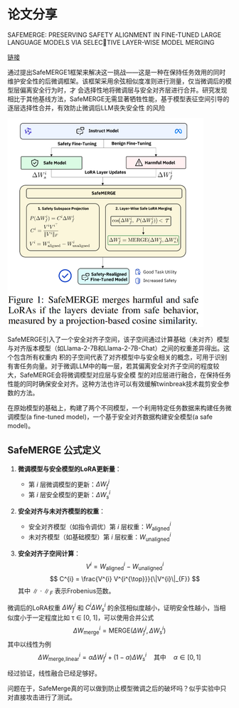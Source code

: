 # 论文分享

SAFEMERGE: PRESERVING SAFETY ALIGNMENT IN FINE-TUNED LARGE LANGUAGE MODELS VIA SELECTIVE LAYER-WISE MODEL MERGING

[链接](https://link.zhihu.com/?target=https%3A//arxiv.org/pdf/2503.17239)


通过提出SafeMERGE1框架来解决这一挑战——这是一种在保持任务效用的同时维护安全性的后微调框架。该框架采用余弦相似度准则进行测量，仅当微调后的模型层偏离安全行为时，才
会选择性地将微调层与安全对齐层进行合并。研究发现相比于其他基线方法，SafeMERGE无需显著牺牲性能，基于模型表征空间引导的逐层选择性合并，有效防止微调后LLM丧失安全性
的风险

![办法](pic/pic1.png)

SafeMERGE引入了一个安全对齐子空间，该子空间通过计算基础（未对齐）模型与对齐版本模型（如Llama-2-7B和Llama-2-7B-Chat）之间的权重差异得出。这个包含所有权重内
积的子空间代表了对齐模型中与安全相关的概念，可用于识别有害任务向量。对于微调LLM中的每一层，若其偏离安全对齐子空间的程度较大，SafeMERGE会将微调模型对应层与安全模
型的对应层进行融合，在保持任务性能的同时确保安全对齐。这种方法也许可以有效缓解twinbreak技术裁剪安全参数的方法。

在原始模型的基础上，构建了两个不同模型，一个利用特定任务数据来构建任务微调模型(a fine-tuned model)，一个基于安全对齐数据构建安全模型(a safe model)。

## SafeMERGE 公式定义

1. **微调模型与安全模型的LoRA更新量**：
   - 第 $i$ 层微调模型的更新：$\Delta W_{f}^{i}$
   - 第 $i$ 层安全模型的更新：$\Delta W_{s}^{i}$

2. **安全对齐与未对齐模型的权重**：
   - 安全对齐模型（如指令调优）第 $i$ 层权重：$W_{\text{aligned}}^{i}$
   - 未对齐模型（如基础模型）第 $i$ 层权重：$W_{\text{unaligned}}^{i}$

3. **安全对齐子空间计算**：
   $$
   V^{i} = W_{\text{aligned}}^{i} - W_{\text{unaligned}}^{i}
   $$
   $$
   C^{i} = \frac{V^{i} V^{i^{\top}}}{\|V^{i}\|_{F}}
   $$
   其中 $\| \cdot \|_{F}$ 表示Frobenius范数。

微调后的LoRA权重 $\Delta W_{f}^{i}$ 和 $C^{i}\Delta W_{s}^{i}$ 的余弦相似度越小，证明安全性越小，当相似度小于一定程度比如 τ ∈ [0, 1]，可以使用合并公式
$$ \Delta W_{\text{merge}}^{i} = \text{MERGE}(\Delta W_{f}^{i}, \Delta W_{s}^{i}) $$ 其中以线性为例 $$ \Delta W_{\text{merge,linear}}^
{i} = \alpha \Delta W_{f}^{i} + (1-\alpha) \Delta W_{s}^{i} \quad \text{其中} \quad \alpha \in [0,1] $$

经过验证，线性融合已经足够好。

问题在于，SafeMerge真的可以做到防止模型微调之后的破坏吗？似乎实验中只对直接攻击进行了测试。